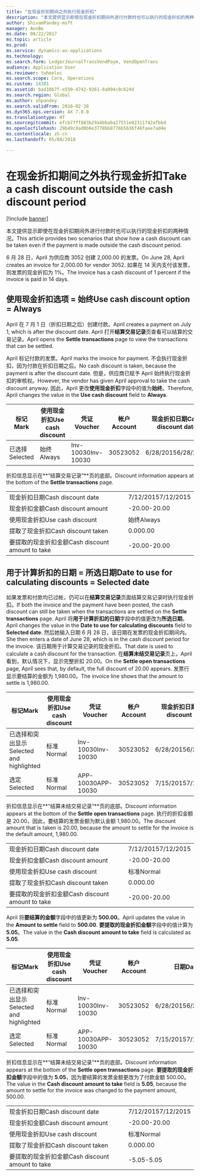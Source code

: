 ```yaml
---
title: "在现金折扣期间之外执行现金折扣"
description: "本文提供显示即使在现金折扣期间外进行付款时也可以执行的现金折扣的两种情况。"
author: ShivamPandey-msft
manager: AnnBe
ms.date: 08/22/2017
ms.topic: article
ms.prod: 
ms.service: dynamics-ax-applications
ms.technology: 
ms.search.form: LedgerJournalTransVendPaym, VendOpenTrans
audience: Application User
ms.reviewer: twheeloc
ms.search.scope: Core, Operations
ms.custom: 14301
ms.assetid: bad10b7f-e550-4742-9261-8a094c9c624d
ms.search.region: Global
ms.author: shpandey
ms.search.validFrom: 2016-02-28
ms.dyn365.ops.version: AX 7.0.0
ms.translationtype: HT
ms.sourcegitcommit: efcb77ff883b29a4bbaba27551e02311742afbbd
ms.openlocfilehash: 29b49c8ad0b6e3778bb8776b5636f46faee7ad4e
ms.contentlocale: zh-cn
ms.lasthandoff: 05/08/2018

---
```


# <a name="take-a-cash-discount-outside-the-cash-discount-period"></a><span data-ttu-id="828d6-103">在现金折扣期间之外执行现金折扣</span><span class="sxs-lookup"><span data-stu-id="828d6-103">Take a cash discount outside the cash discount period</span></span>

[!include [banner](../includes/banner.md)]

<span data-ttu-id="828d6-104">本文提供显示即使在现金折扣期间外进行付款时也可以执行的现金折扣的两种情况。</span><span class="sxs-lookup"><span data-stu-id="828d6-104">This article provides two scenarios that show how a cash discount can be taken even if the payment is made outside the cash discount period.</span></span>

<span data-ttu-id="828d6-105">6 月 28 日，April 为供应商 3052 创建 2,000.00 的发票。</span><span class="sxs-lookup"><span data-stu-id="828d6-105">On June 28, April creates an invoice for 2,000.00 for vendor 3052.</span></span> <span data-ttu-id="828d6-106">如果在 14 天内支付该发票，则发票的现金折扣为 1%。</span><span class="sxs-lookup"><span data-stu-id="828d6-106">The invoice has a cash discount of 1 percent if the invoice is paid in 14 days.</span></span>

## <a name="use-cash-discount-option--always"></a><span data-ttu-id="828d6-107">使用现金折扣选项 = 始终</span><span class="sxs-lookup"><span data-stu-id="828d6-107">Use cash discount option = Always</span></span>
<span data-ttu-id="828d6-108">April 在 7 月 1 日（折扣日期之后）创建付款。</span><span class="sxs-lookup"><span data-stu-id="828d6-108">April creates a payment on July 1, which is after the discount date.</span></span> <span data-ttu-id="828d6-109">April 打开**结算交易记录**页查看可以结算的交易记录。</span><span class="sxs-lookup"><span data-stu-id="828d6-109">April opens the **Settle transactions** page to view the transactions that can be settled.</span></span> 

<span data-ttu-id="828d6-110">April 标记付款的发票。</span><span class="sxs-lookup"><span data-stu-id="828d6-110">April marks the invoice for payment.</span></span> <span data-ttu-id="828d6-111">不会执行现金折扣，因为付款在折扣日期之后。</span><span class="sxs-lookup"><span data-stu-id="828d6-111">No cash discount is taken, because the payment is after the discount date.</span></span> <span data-ttu-id="828d6-112">但是，供应商已赋予 April 始终执行现金折扣的审核权。</span><span class="sxs-lookup"><span data-stu-id="828d6-112">However, the vendor has given April approval to take the cash discount anyway.</span></span> <span data-ttu-id="828d6-113">因此，April 更改**使用现金折扣**字段中的值为**始终**。</span><span class="sxs-lookup"><span data-stu-id="828d6-113">Therefore, April changes the value in the **Use cash discount** field to **Always**.</span></span>

| <span data-ttu-id="828d6-114">标记</span><span class="sxs-lookup"><span data-stu-id="828d6-114">Mark</span></span>     | <span data-ttu-id="828d6-115">使用现金折扣</span><span class="sxs-lookup"><span data-stu-id="828d6-115">Use cash discount</span></span> | <span data-ttu-id="828d6-116">凭证</span><span class="sxs-lookup"><span data-stu-id="828d6-116">Voucher</span></span>   | <span data-ttu-id="828d6-117">帐户</span><span class="sxs-lookup"><span data-stu-id="828d6-117">Account</span></span> | <span data-ttu-id="828d6-118">现金折扣日期</span><span class="sxs-lookup"><span data-stu-id="828d6-118">Cash discount date</span></span> | <span data-ttu-id="828d6-119">到期日期</span><span class="sxs-lookup"><span data-stu-id="828d6-119">Due date</span></span>  | <span data-ttu-id="828d6-120">开票</span><span class="sxs-lookup"><span data-stu-id="828d6-120">Invoice</span></span> | <span data-ttu-id="828d6-121">交易记录币种金额</span><span class="sxs-lookup"><span data-stu-id="828d6-121">Amount in transaction currency</span></span> | <span data-ttu-id="828d6-122">货币</span><span class="sxs-lookup"><span data-stu-id="828d6-122">Currency</span></span> | <span data-ttu-id="828d6-123">要结算的金额</span><span class="sxs-lookup"><span data-stu-id="828d6-123">Amount to settle</span></span> |
|----------|-------------------|-----------|---------|--------------------|-----------|---------|--------------------------------|----------|------------------|
| <span data-ttu-id="828d6-124">已选择</span><span class="sxs-lookup"><span data-stu-id="828d6-124">Selected</span></span> | <span data-ttu-id="828d6-125">始终</span><span class="sxs-lookup"><span data-stu-id="828d6-125">Always</span></span>            | <span data-ttu-id="828d6-126">Inv-10030</span><span class="sxs-lookup"><span data-stu-id="828d6-126">Inv-10030</span></span> | <span data-ttu-id="828d6-127">3052</span><span class="sxs-lookup"><span data-stu-id="828d6-127">3052</span></span>    | <span data-ttu-id="828d6-128">6/28/2015</span><span class="sxs-lookup"><span data-stu-id="828d6-128">6/28/2015</span></span>          | <span data-ttu-id="828d6-129">7/12/2015</span><span class="sxs-lookup"><span data-stu-id="828d6-129">7/12/2015</span></span> | <span data-ttu-id="828d6-130">10030</span><span class="sxs-lookup"><span data-stu-id="828d6-130">10030</span></span>   | <span data-ttu-id="828d6-131">-2,000.00</span><span class="sxs-lookup"><span data-stu-id="828d6-131">-2,000.00</span></span>                      | <span data-ttu-id="828d6-132">美元</span><span class="sxs-lookup"><span data-stu-id="828d6-132">USD</span></span>      | <span data-ttu-id="828d6-133">-1,980.00</span><span class="sxs-lookup"><span data-stu-id="828d6-133">-1,980.00</span></span>        |

<span data-ttu-id="828d6-134">折扣信息显示在**“结算交易记录”**页的底部。</span><span class="sxs-lookup"><span data-stu-id="828d6-134">Discount information appears at the bottom of the **Settle transactions** page.</span></span>

|                              |           |
|------------------------------|-----------|
| <span data-ttu-id="828d6-135">现金折扣日期</span><span class="sxs-lookup"><span data-stu-id="828d6-135">Cash discount date</span></span>           | <span data-ttu-id="828d6-136">7/12/2015</span><span class="sxs-lookup"><span data-stu-id="828d6-136">7/12/2015</span></span> |
| <span data-ttu-id="828d6-137">现金折扣金额</span><span class="sxs-lookup"><span data-stu-id="828d6-137">Cash discount amount</span></span>         | <span data-ttu-id="828d6-138">-20.00</span><span class="sxs-lookup"><span data-stu-id="828d6-138">-20.00</span></span>    |
| <span data-ttu-id="828d6-139">使用现金折扣</span><span class="sxs-lookup"><span data-stu-id="828d6-139">Use cash discount</span></span>            | <span data-ttu-id="828d6-140">始终</span><span class="sxs-lookup"><span data-stu-id="828d6-140">Always</span></span>    |
| <span data-ttu-id="828d6-141">提取了现金折扣</span><span class="sxs-lookup"><span data-stu-id="828d6-141">Cash discount taken</span></span>          | <span data-ttu-id="828d6-142">0.00</span><span class="sxs-lookup"><span data-stu-id="828d6-142">0.00</span></span>      |
| <span data-ttu-id="828d6-143">要提取的现金折扣金额</span><span class="sxs-lookup"><span data-stu-id="828d6-143">Cash discount amount to take</span></span> | <span data-ttu-id="828d6-144">-20.00</span><span class="sxs-lookup"><span data-stu-id="828d6-144">-20.00</span></span>    |

## <a name="date-to-use-for-calculating-discounts--selected-date"></a><span data-ttu-id="828d6-145">用于计算折扣的日期 = 所选日期</span><span class="sxs-lookup"><span data-stu-id="828d6-145">Date to use for calculating discounts = Selected date</span></span>
<span data-ttu-id="828d6-146">如果发票和付款均已过帐，仍可以在**结算交易记录**页面结算交易记录时执行现金折扣。</span><span class="sxs-lookup"><span data-stu-id="828d6-146">If both the invoice and the payment have been posted, the cash discount can still be taken when the transactions are settled on the **Settle transactions** page.</span></span> <span data-ttu-id="828d6-147">April 将**用于计算折扣的日期**字段中的值更改为**所选日期**。</span><span class="sxs-lookup"><span data-stu-id="828d6-147">April changes the value in the **Date to use for calculating discounts** field to **Selected date**.</span></span> <span data-ttu-id="828d6-148">然后她输入日期 6 月 28 日，该日期在发票的现金折扣期间内。</span><span class="sxs-lookup"><span data-stu-id="828d6-148">She then enters a date of June 28, which is in the cash discount period for the invoice.</span></span> <span data-ttu-id="828d6-149">该日期用于计算交易记录的现金折扣。</span><span class="sxs-lookup"><span data-stu-id="828d6-149">That date is used to calculate a cash discount for the transaction.</span></span> <span data-ttu-id="828d6-150">在**结算未结交易记录**页上，April 看到，默认情况下，显示完整折扣 20.00。</span><span class="sxs-lookup"><span data-stu-id="828d6-150">On the **Settle open transactions** page, April sees that, by default, the full discount of 20.00 appears.</span></span> <span data-ttu-id="828d6-151">发票行显示要结算的金额为 1,980.00。</span><span class="sxs-lookup"><span data-stu-id="828d6-151">The invoice line shows that the amount to settle is 1,980.00.</span></span>

| <span data-ttu-id="828d6-152">标记</span><span class="sxs-lookup"><span data-stu-id="828d6-152">Mark</span></span>                     | <span data-ttu-id="828d6-153">使用现金折扣</span><span class="sxs-lookup"><span data-stu-id="828d6-153">Use cash discount</span></span> | <span data-ttu-id="828d6-154">凭证</span><span class="sxs-lookup"><span data-stu-id="828d6-154">Voucher</span></span>   | <span data-ttu-id="828d6-155">帐户</span><span class="sxs-lookup"><span data-stu-id="828d6-155">Account</span></span> | <span data-ttu-id="828d6-156">现金折扣日期</span><span class="sxs-lookup"><span data-stu-id="828d6-156">Cash discount date</span></span> | <span data-ttu-id="828d6-157">到期日期</span><span class="sxs-lookup"><span data-stu-id="828d6-157">Due date</span></span>  | <span data-ttu-id="828d6-158">开票</span><span class="sxs-lookup"><span data-stu-id="828d6-158">Invoice</span></span> | <span data-ttu-id="828d6-159">交易记录币种金额</span><span class="sxs-lookup"><span data-stu-id="828d6-159">Amount in transaction currency</span></span> | <span data-ttu-id="828d6-160">货币</span><span class="sxs-lookup"><span data-stu-id="828d6-160">Currency</span></span> | <span data-ttu-id="828d6-161">要结算的金额</span><span class="sxs-lookup"><span data-stu-id="828d6-161">Amount to settle</span></span> |
|--------------------------|-------------------|-----------|---------|--------------------|-----------|---------|--------------------------------|----------|------------------|
| <span data-ttu-id="828d6-162">已选择和突出显示</span><span class="sxs-lookup"><span data-stu-id="828d6-162">Selected and highlighted</span></span> | <span data-ttu-id="828d6-163">标准</span><span class="sxs-lookup"><span data-stu-id="828d6-163">Normal</span></span>            | <span data-ttu-id="828d6-164">Inv-10030</span><span class="sxs-lookup"><span data-stu-id="828d6-164">Inv-10030</span></span> | <span data-ttu-id="828d6-165">3052</span><span class="sxs-lookup"><span data-stu-id="828d6-165">3052</span></span>    | <span data-ttu-id="828d6-166">6/28/2015</span><span class="sxs-lookup"><span data-stu-id="828d6-166">6/28/2015</span></span>          | <span data-ttu-id="828d6-167">7/12/2015</span><span class="sxs-lookup"><span data-stu-id="828d6-167">7/12/2015</span></span> | <span data-ttu-id="828d6-168">10030</span><span class="sxs-lookup"><span data-stu-id="828d6-168">10030</span></span>   | <span data-ttu-id="828d6-169">-2,000.00</span><span class="sxs-lookup"><span data-stu-id="828d6-169">-2,000.00</span></span>                      | <span data-ttu-id="828d6-170">美元</span><span class="sxs-lookup"><span data-stu-id="828d6-170">USD</span></span>      | <span data-ttu-id="828d6-171">-1,980.00</span><span class="sxs-lookup"><span data-stu-id="828d6-171">-1,980.00</span></span>        |
| <span data-ttu-id="828d6-172">选定</span><span class="sxs-lookup"><span data-stu-id="828d6-172">Selected</span></span>                 | <span data-ttu-id="828d6-173">标准</span><span class="sxs-lookup"><span data-stu-id="828d6-173">Normal</span></span>            | <span data-ttu-id="828d6-174">APP-10030</span><span class="sxs-lookup"><span data-stu-id="828d6-174">APP-10030</span></span> | <span data-ttu-id="828d6-175">3052</span><span class="sxs-lookup"><span data-stu-id="828d6-175">3052</span></span>    | <span data-ttu-id="828d6-176">7/15/2015</span><span class="sxs-lookup"><span data-stu-id="828d6-176">7/15/2015</span></span>          | <span data-ttu-id="828d6-177">7/15/2015</span><span class="sxs-lookup"><span data-stu-id="828d6-177">7/15/2015</span></span> |         | <span data-ttu-id="828d6-178">500.00</span><span class="sxs-lookup"><span data-stu-id="828d6-178">500.00</span></span>                         | <span data-ttu-id="828d6-179">美元</span><span class="sxs-lookup"><span data-stu-id="828d6-179">USD</span></span>      | <span data-ttu-id="828d6-180">500.00</span><span class="sxs-lookup"><span data-stu-id="828d6-180">500.00</span></span>           |

<span data-ttu-id="828d6-181">折扣信息显示在**“结算未结交易记录”**页的底部。</span><span class="sxs-lookup"><span data-stu-id="828d6-181">Discount information appears at the bottom of the **Settle open transactions** page.</span></span> <span data-ttu-id="828d6-182">执行的折扣金额是 20.00，因此，要结算的发票金额为默认金额 1,980.00。</span><span class="sxs-lookup"><span data-stu-id="828d6-182">The discount amount that is taken is 20.00, because the amount to settle for the invoice is the default amount, 1,980.00.</span></span>

|                              |           |
|------------------------------|-----------|
| <span data-ttu-id="828d6-183">现金折扣日期</span><span class="sxs-lookup"><span data-stu-id="828d6-183">Cash discount date</span></span>           | <span data-ttu-id="828d6-184">7/12/2015</span><span class="sxs-lookup"><span data-stu-id="828d6-184">7/12/2015</span></span> |
| <span data-ttu-id="828d6-185">现金折扣金额</span><span class="sxs-lookup"><span data-stu-id="828d6-185">Cash discount amount</span></span>         | <span data-ttu-id="828d6-186">-20.00</span><span class="sxs-lookup"><span data-stu-id="828d6-186">-20.00</span></span>    |
| <span data-ttu-id="828d6-187">使用现金折扣</span><span class="sxs-lookup"><span data-stu-id="828d6-187">Use cash discount</span></span>            | <span data-ttu-id="828d6-188">标准</span><span class="sxs-lookup"><span data-stu-id="828d6-188">Normal</span></span>    |
| <span data-ttu-id="828d6-189">提取了现金折扣</span><span class="sxs-lookup"><span data-stu-id="828d6-189">Cash discount taken</span></span>          | <span data-ttu-id="828d6-190">0.00</span><span class="sxs-lookup"><span data-stu-id="828d6-190">0.00</span></span>      |
| <span data-ttu-id="828d6-191">要提取的现金折扣金额</span><span class="sxs-lookup"><span data-stu-id="828d6-191">Cash discount amount to take</span></span> | <span data-ttu-id="828d6-192">-20.00</span><span class="sxs-lookup"><span data-stu-id="828d6-192">-20.00</span></span>    |

<span data-ttu-id="828d6-193">April 将**要结算的金额**字段中的值更新为 **500.00**。</span><span class="sxs-lookup"><span data-stu-id="828d6-193">April updates the value in the **Amount to settle** field to **500.00**.</span></span> <span data-ttu-id="828d6-194">**要提取的现金折扣金额**字段中的值计算为 **5.05**。</span><span class="sxs-lookup"><span data-stu-id="828d6-194">The value in the **Cash discount amount to take** field is calculated as **5.05**.</span></span>

| <span data-ttu-id="828d6-195">标记</span><span class="sxs-lookup"><span data-stu-id="828d6-195">Mark</span></span>                     | <span data-ttu-id="828d6-196">使用现金折扣</span><span class="sxs-lookup"><span data-stu-id="828d6-196">Use cash discount</span></span> | <span data-ttu-id="828d6-197">凭证</span><span class="sxs-lookup"><span data-stu-id="828d6-197">Voucher</span></span>   | <span data-ttu-id="828d6-198">帐户</span><span class="sxs-lookup"><span data-stu-id="828d6-198">Account</span></span> | <span data-ttu-id="828d6-199">日期</span><span class="sxs-lookup"><span data-stu-id="828d6-199">Date</span></span>      | <span data-ttu-id="828d6-200">到期日期</span><span class="sxs-lookup"><span data-stu-id="828d6-200">Due date</span></span>  | <span data-ttu-id="828d6-201">开票</span><span class="sxs-lookup"><span data-stu-id="828d6-201">Invoice</span></span> | <span data-ttu-id="828d6-202">交易记录币种金额</span><span class="sxs-lookup"><span data-stu-id="828d6-202">Amount in transaction currency</span></span> | <span data-ttu-id="828d6-203">货币</span><span class="sxs-lookup"><span data-stu-id="828d6-203">Currency</span></span> | <span data-ttu-id="828d6-204">要结算的金额</span><span class="sxs-lookup"><span data-stu-id="828d6-204">Amount to settle</span></span> |
|--------------------------|-------------------|-----------|---------|-----------|-----------|---------|--------------------------------|----------|------------------|
| <span data-ttu-id="828d6-205">已选择和突出显示</span><span class="sxs-lookup"><span data-stu-id="828d6-205">Selected and highlighted</span></span> | <span data-ttu-id="828d6-206">标准</span><span class="sxs-lookup"><span data-stu-id="828d6-206">Normal</span></span>            | <span data-ttu-id="828d6-207">Inv-10030</span><span class="sxs-lookup"><span data-stu-id="828d6-207">Inv-10030</span></span> | <span data-ttu-id="828d6-208">3052</span><span class="sxs-lookup"><span data-stu-id="828d6-208">3052</span></span>    | <span data-ttu-id="828d6-209">6/28/2015</span><span class="sxs-lookup"><span data-stu-id="828d6-209">6/28/2015</span></span> | <span data-ttu-id="828d6-210">7/12/2015</span><span class="sxs-lookup"><span data-stu-id="828d6-210">7/12/2015</span></span> | <span data-ttu-id="828d6-211">10030</span><span class="sxs-lookup"><span data-stu-id="828d6-211">10030</span></span>   | <span data-ttu-id="828d6-212">2,000.00</span><span class="sxs-lookup"><span data-stu-id="828d6-212">2,000.00</span></span>                       | <span data-ttu-id="828d6-213">美元</span><span class="sxs-lookup"><span data-stu-id="828d6-213">USD</span></span>      | <span data-ttu-id="828d6-214">-500.00</span><span class="sxs-lookup"><span data-stu-id="828d6-214">-500.00</span></span>          |
| <span data-ttu-id="828d6-215">选定</span><span class="sxs-lookup"><span data-stu-id="828d6-215">Selected</span></span>                 | <span data-ttu-id="828d6-216">标准</span><span class="sxs-lookup"><span data-stu-id="828d6-216">Normal</span></span>            | <span data-ttu-id="828d6-217">APP-10030</span><span class="sxs-lookup"><span data-stu-id="828d6-217">APP-10030</span></span> | <span data-ttu-id="828d6-218">3052</span><span class="sxs-lookup"><span data-stu-id="828d6-218">3052</span></span>    | <span data-ttu-id="828d6-219">7/15/2015</span><span class="sxs-lookup"><span data-stu-id="828d6-219">7/15/2015</span></span> | <span data-ttu-id="828d6-220">7/15/2015</span><span class="sxs-lookup"><span data-stu-id="828d6-220">7/15/2015</span></span> |         | <span data-ttu-id="828d6-221">500.00</span><span class="sxs-lookup"><span data-stu-id="828d6-221">500.00</span></span>                         | <span data-ttu-id="828d6-222">美元</span><span class="sxs-lookup"><span data-stu-id="828d6-222">USD</span></span>      | <span data-ttu-id="828d6-223">500.00</span><span class="sxs-lookup"><span data-stu-id="828d6-223">500.00</span></span>           |

<span data-ttu-id="828d6-224">折扣信息显示在**“结算未结交易记录”**页的底部。</span><span class="sxs-lookup"><span data-stu-id="828d6-224">Discount information appears at the bottom of the **Settle open transactions** page.</span></span> <span data-ttu-id="828d6-225">**要提取的现金折扣金额**字段中的值为 **5.05**，因为要结算的发票金额更改为了付款金额 500.00。</span><span class="sxs-lookup"><span data-stu-id="828d6-225">The value in the **Cash discount amount to take** field is **5.05**, because the amount to settle for the invoice was changed to the payment amount, 500.00.</span></span>

|                              |           |
|------------------------------|-----------|
| <span data-ttu-id="828d6-226">现金折扣日期</span><span class="sxs-lookup"><span data-stu-id="828d6-226">Cash discount date</span></span>           | <span data-ttu-id="828d6-227">7/12/2015</span><span class="sxs-lookup"><span data-stu-id="828d6-227">7/12/2015</span></span> |
| <span data-ttu-id="828d6-228">现金折扣金额</span><span class="sxs-lookup"><span data-stu-id="828d6-228">Cash discount amount</span></span>         | <span data-ttu-id="828d6-229">-20.00</span><span class="sxs-lookup"><span data-stu-id="828d6-229">-20.00</span></span>    |
| <span data-ttu-id="828d6-230">使用现金折扣</span><span class="sxs-lookup"><span data-stu-id="828d6-230">Use cash discount</span></span>            | <span data-ttu-id="828d6-231">标准</span><span class="sxs-lookup"><span data-stu-id="828d6-231">Normal</span></span>    |
| <span data-ttu-id="828d6-232">提取了现金折扣</span><span class="sxs-lookup"><span data-stu-id="828d6-232">Cash discount taken</span></span>          | <span data-ttu-id="828d6-233">0.00</span><span class="sxs-lookup"><span data-stu-id="828d6-233">0.00</span></span>      |
| <span data-ttu-id="828d6-234">要提取的现金折扣金额</span><span class="sxs-lookup"><span data-stu-id="828d6-234">Cash discount amount to take</span></span> | <span data-ttu-id="828d6-235">-5.05</span><span class="sxs-lookup"><span data-stu-id="828d6-235">-5.05</span></span>     |






